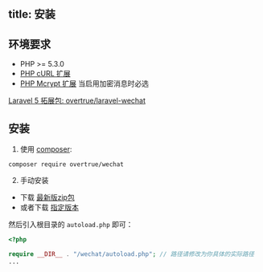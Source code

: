 title: 安装
---

## 环境要求
- PHP >= 5.3.0
- [PHP cURL 扩展](http://php.net/manual/en/book.curl.php)
- [PHP Mcrypt 扩展](http://php.net/manual/en/book.mcrypt.php) 当启用加密消息时必选


[Laravel 5 拓展包: overtrue/laravel-wechat](https://github.com/overtrue/laravel-wechat)

## 安装

1. 使用 [composer](http://getcomposer.org/):

  ```shell
  composer require overtrue/wechat
  ```

2. 手动安装

  - 下载 [最新版zip包](https://github.com/overtrue/wechat/archive/master.zip)
  - 或者下载 [指定版本](https://github.com/overtrue/wechat/releases)

  然后引入根目录的 `autoload.php` 即可：

  ```php
  <?php

  require __DIR__ . "/wechat/autoload.php"; // 路径请修改为你具体的实际路径
  ...
  ```